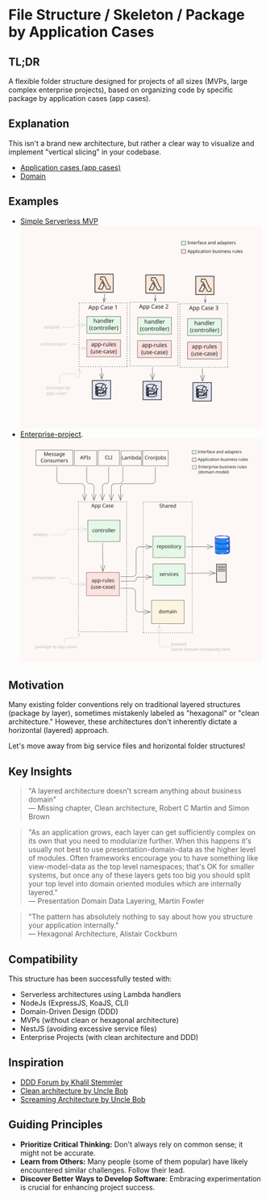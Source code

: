 # File Structure / Skeleton / Package by Application Cases 

## TL;DR
A flexible folder structure designed for projects of all sizes (MVPs, large complex enterprise projects), based on organizing code by specific package by application cases (app cases).

## Explanation
This isn't a brand new architecture, but rather a clear way to visualize and implement "vertical slicing" in your codebase.
- [Application cases (app cases)](./doc/application-cases/README.md)
- [Domain](./doc/domain/README.md)

## Examples
- [Simple Serverless MVP](./examples/simple-mvp-serverless)  
![Simple Serverless MVP](./examples/simple-mvp-serverless/doc/diagram-look4.svg)
- [Enterprise-project](./examples/enterprise-project). 
![Enterprise Architecture Diagram](./examples/enterprise-project/doc/diagram-look3.svg)

## Motivation
Many existing folder conventions rely on traditional layered structures (package by layer), sometimes mistakenly labeled as "hexagonal" or "clean architecture." However, these architectures don't inherently dictate a horizontal (layered) approach.

Let's move away from big service files and horizontal folder structures!

## Key Insights
> "A layered architecture doesn't scream anything about business domain"  
— Missing chapter, Clean architecture, Robert C Martin and Simon Brown  

> "As an application grows, each layer can get sufficiently complex on its own that you need to modularize further. When this happens it's usually not best to use presentation-domain-data as the higher level of modules. Often frameworks encourage you to have something like view-model-data as the top level namespaces; that's OK for smaller systems, but once any of these layers gets too big you should split your top level into domain oriented modules which are internally layered."  
— Presentation Domain Data Layering, Martin Fowler
 
> "The pattern has absolutely nothing to say about how you structure your application internally."  
— Hexagonal Architecture, Alistair Cockburn

## Compatibility
This structure has been successfully tested with:
- Serverless architectures using Lambda handlers
- NodeJs (ExpressJS, KoaJS, CLI)
- Domain-Driven Design (DDD)
- MVPs (without clean or hexagonal architecture)
- NestJS (avoiding excessive service files)
- Enterprise Projects (with clean architecture and DDD)

## Inspiration
- [DDD Forum by Khalil Stemmler](https://github.com/stemmlerjs/ddd-forum)
- [Clean architecture by Uncle Bob](https://web.archive.org/web/20140619161546/https://blog.cleancoder.com/uncle-bob/2012/08/13/the-clean-architecture.html)
- [Screaming Architecture by Uncle Bob](https://web.archive.org/web/20140702193834/http://blog.8thlight.com/uncle-bob/2011/09/30/Screaming-Architecture.html)

## Guiding Principles
- **Prioritize Critical Thinking:** Don't always rely on common sense; it might not be accurate.
- **Learn from Others:** Many people (some of them popular) have likely encountered similar challenges. Follow their lead.
- **Discover Better Ways to Develop Software**: Embracing experimentation is crucial for enhancing project success.
